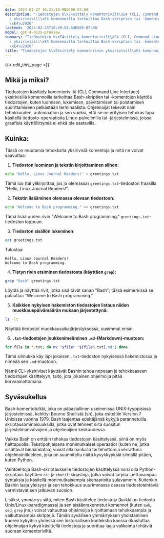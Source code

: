 ```yaml
---
date: 2024-01-27 16:21:19.902608-07:00
description: "Tiedostojen k\xE4sittely komentorivilt\xE4 (CLI, Command Line Interface)\
  \ yksirivisill\xE4 komennoilla tarkoittaa Bash-skriptien tai -komentojen k\xE4ytt\xF6\
  \xE4\u2026"
lastmod: '2024-02-25T18:49:53.646009-07:00'
model: gpt-4-0125-preview
summary: "Tiedostojen k\xE4sittely komentorivilt\xE4 (CLI, Command Line Interface)\
  \ yksirivisill\xE4 komennoilla tarkoittaa Bash-skriptien tai -komentojen k\xE4ytt\xF6\
  \xE4\u2026"
title: "Tiedostojen k\xE4sittely komentorivin yksirivisill\xE4 komennoilla"
---
```


{{< edit_this_page >}}

## Mikä ja miksi?

Tiedostojen käsittely komentoriviltä (CLI, Command Line Interface) yksirivisillä komennoilla tarkoittaa Bash-skriptien tai -komentojen käyttöä tiedostojen, kuten luomisen, lukemisen, päivittämisen tai poistamisen suorittamiseen pelkästään terminaalista. Ohjelmoijat tekevät näin tehokkuuden, automaation ja sen vuoksi, että se on erityisen tehokas tapa käsitellä tiedosto-operaatioita Linux-palvelimilla tai -järjestelmissä, joissa graafisia käyttöliittymiä ei ehkä ole saatavilla.

## Kuinka:

Tässä on muutamia tehokkaita yksirivisiä komentoja ja mitä ne voivat saavuttaa:

1. **Tiedoston luominen ja tekstin kirjoittaminen siihen:**
```Bash
echo "Hello, Linux Journal Readers!" > greetings.txt
```
Tämä luo (tai ylikirjoittaa, jos jo olemassa) `greetings.txt`-tiedoston fraasilla "Hello, Linux Journal Readers!".

2. **Tekstin lisääminen olemassa olevaan tiedostoon:**
```Bash
echo "Welcome to Bash programming." >> greetings.txt
```
Tämä lisää uuden rivin "Welcome to Bash programming." `greetings.txt`-tiedoston loppuun.

3. **Tiedoston sisällön lukeminen:**
```Bash
cat greetings.txt
```
Tulostaa:
```
Hello, Linux Journal Readers!
Welcome to Bash programming.
```

4. **Tietyn rivin etsiminen tiedostosta (käyttäen `grep`):**
```Bash
grep "Bash" greetings.txt
```
Löytää ja näyttää rivit, jotka sisältävät sanan "Bash"; tässä esimerkissä se palauttaa "Welcome to Bash programming."

5. **Kaikkien nykyisen hakemiston tiedostojen listaus niiden muokkauspäivämäärän mukaan järjestettynä:**
```Bash
ls -lt
```
Näyttää tiedostot muokkausaikajärjestyksessä, uusimmat ensin.

6. **`.txt`-tiedostojen joukkonimeäminen `.md`-(Markdown)-muotoon:**
```Bash
for file in *.txt; do mv "$file" "${file%.txt}.md"; done
```
Tämä silmukka käy läpi jokaisen `.txt`-tiedoston nykyisessä hakemistossa ja nimeää sen `.md`-muotoon.

Nämä CLI-yksiriviset käyttävät Bashin tehoa nopeaan ja tehokkaaseen tiedostojen käsittelyyn, taito, jota jokainen ohjelmoija pitää korvaamattomana.

## Syväsukellus

Bash-komentotulkki, joka on pääasiallinen useimmissa UNIX-tyyppisissä järjestelmissä, kehittyi Bourne Shellistä (sh), joka esiteltiin Version 7 Unixissa vuonna 1979. Bash laajentaa edeltäjänsä kykyjä parannetuilla skriptausominaisuuksilla, jotka ovat tehneet siitä suositun järjestelmänvalvojien ja ohjelmoijien keskuudessa.

Vaikka Bash on erittäin tehokas tiedostojen käsittelyssä, siinä on myös haittapuolia. Tekstipohjaisena monimutkaiset operaatiot (kuten ne, jotka sisältävät binääridataa) voivat olla hankalia tai tehottomia verrattuna ohjelmointikieleen, joka on suunniteltu näitä kyvykkyyksiä silmällä pitäen, kuten Python.

Vaihtoehtoja Bash-skriptaukselle tiedostojen käsittelyssä voisi olla Python-skriptaus käyttäen `os`- ja `shutil`-kirjastoja, jotka voivat tarjota luettavampaa syntaksia ja käsitellä monimutkaisempia skenaarioita sulavammin. Kuitenkin Bashin laaja yleisyys ja sen tehokkuus suurimmassa osassa tiedostotehtäviä varmistavat sen jatkuvan suosion.

Lisäksi, ymmärrys siitä, miten Bash käsittelee tiedostoja (kaikki on tiedosto Unix/Linux-paradigmassa) ja sen sisäänrakennetut komennot (kuten `awk`, `sed`, `grep` jne.) voivat valtuuttaa ohjelmoijia kirjoittamaan tehokkaampia ja vaikuttavampia skriptejä. Tämän syvällisen ymmärryksen yhdistäminen kuoren kykyihin yhdessä sen historiallisen kontekstin kanssa rikastuttaa ohjelmoijan kykyä käsittellä tiedostoja ja suorittaa laaja valikoima tehtäviä suoraan komentoriviltä.

